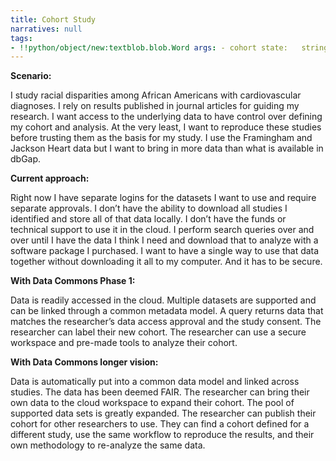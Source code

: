 ```yaml
---
title: Cohort Study
narratives: null
tags:
- !!python/object/new:textblob.blob.Word args: - cohort state:   string: cohort   pos_tag: null
---
```

**Scenario:**

I study racial disparities among African Americans with cardiovascular
diagnoses. I rely on results published in journal articles for guiding
my research. I want access to the underlying data to have control over
defining my cohort and analysis. At the very least, I want to
reproduce these studies before trusting them as the basis for my
study. I use the Framingham and Jackson Heart data but I want to bring
in more data than what is available in dbGap.

**Current approach:**

Right now I have separate logins for the datasets I want to use and
require separate approvals. I don’t have the ability to download all
studies I identified and store all of that data locally. I don’t have
the funds or technical support to use it in the cloud. I perform
search queries over and over until I have the data I think I need and
download that to analyze with a software package I purchased. I want
to have a single way to use that data together without downloading it
all to my computer. And it has to be secure.

**With Data Commons Phase 1:**

Data is readily accessed in the cloud. Multiple datasets are supported
and can be linked through a common metadata model. A query returns
data that matches the researcher’s data access approval and the study
consent. The researcher can label their new cohort. The researcher can
use a secure workspace and pre-made tools to analyze their cohort.

**With Data Commons longer vision:**

Data is automatically put into a common data model and linked across
studies. The data has been deemed FAIR. The researcher can bring their
own data to the cloud workspace to expand their cohort. The pool of
supported data sets is greatly expanded. The researcher can publish
their cohort for other researchers to use. They can find a cohort
defined for a different study, use the same workflow to reproduce the
results, and their own methodology to re-analyze the same data.